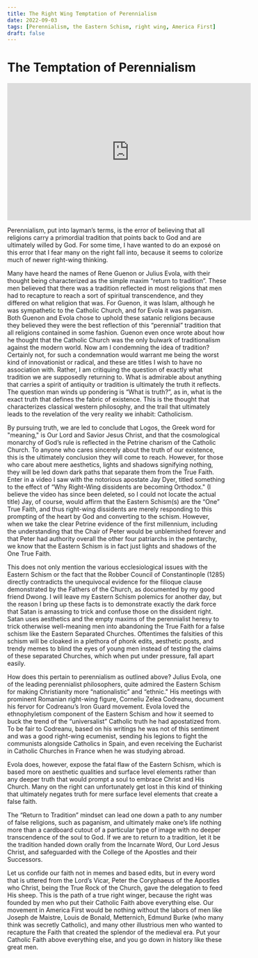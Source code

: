 ```yaml
---
title: The Right Wing Temptation of Perennialism 
date: 2022-09-03
tags: [Perennialism, the Eastern Schism, right wing, America First]
draft: false
---
```


# The Temptation of Perennialism

<iframe title="People are lost" width="560" height="315" src="https://cozyclips.net/videos/embed/3a6611d9-1e75-4dc4-b9d3-5f23034ae7ab?title=0&amp;peertubeLink=0" frameborder="0" allowfullscreen="" sandbox="allow-same-origin allow-scripts allow-popups"></iframe>

Perennialism, put into layman’s terms, is the error of believing that all religions carry a primordial tradition that points back to God and are ultimately willed by God. For some time, I have wanted to do an exposé on this error that I fear many on the right fall into, because it seems to colorize much of newer right-wing thinking.

Many have heard the names of Rene Guenon or Julius Evola, with their thought being characterized as the simple maxim “return to tradition”. These men believed that there was a tradition reflected in most religions that men had to recapture to reach a sort of spiritual transcendence, and they differed on what religion that was. For Guenon, it was Islam, although he was sympathetic to the Catholic Church, and for Evola it was paganism. Both Guenon and Evola chose to uphold these satanic religions because they believed they were the best reflection of this “perennial” tradition that all religions contained in some fashion. Guenon even once wrote about how he thought that the Catholic Church was the only bulwark of traditionalism against the modern world. Now am I condemning the idea of tradition? Certainly not, for such a condemnation would warrant me being the worst kind of innovationist or radical, and these are titles I wish to have no association with. Rather, I am critiquing the question of exactly what tradition we are supposedly returning to. What is admirable about anything that carries a spirit of antiquity or tradition is ultimately the truth it reflects. The question man winds up pondering is “What is truth?”, as in, what is the exact truth that defines the fabric of existence. This is the thought that characterizes classical western philosophy, and the trail that ultimately leads to the revelation of the very reality we inhabit: Catholicism.

By pursuing truth, we are led to conclude that Logos, the Greek word for "meaning," is Our Lord and Savior Jesus Christ, and that the cosmological monarchy of God’s rule is reflected in the Petrine charism of the Catholic Church. To anyone who cares sincerely about the truth of our existence, this is the ultimately conclusion they will come to reach. However, for those who care about mere aesthetics, lights and shadows signifying nothing, they will be led down dark paths that separate them from the True Faith. Enter in a video I saw with the notorious apostate Jay Dyer, titled something to the effect of “Why Right-Wing dissidents are becoming Orthodox." (I believe the video has since been deleted, so I could not locate the actual title) Jay, of course, would affirm that the Eastern Schism(s) are the “One” True Faith, and thus right-wing dissidents are merely responding to this prompting of the heart by God and converting to the schism. However, when we take the clear Petrine evidence of the first millennium, including the understanding that the Chair of Peter would be unblemished forever and that Peter had authority overall the other four patriarchs in the pentarchy, we know that the Eastern Schism is in fact just lights and shadows of the One True Faith.

This does not only mention the various ecclesiological issues with the Eastern Schism or the fact that the Robber Council of Constantinople (1285) directly contradicts the unequivocal evidence for the filioque clause demonstrated by the Fathers of the Church, as documented by my good friend Dwong. I will leave my Eastern Schism polemics for another day, but the reason I bring up these facts is to demonstrate exactly the dark force that Satan is amassing to trick and confuse those on the dissident right. Satan uses aesthetics and the empty maxims of the perennialist heresy to trick otherwise well-meaning men into abandoning the True Faith for a false schism like the Eastern Separated Churches. Oftentimes the falsities of this schism will be cloaked in a plethora of phonk edits, aesthetic posts, and trendy memes to blind the eyes of young men instead of testing the claims of these separated Churches, which when put under pressure, fall apart easily.

How does this pertain to perennialism as outlined above? Julius Evola, one of the leading perennialist philosophers, quite admired the Eastern Schism for making Christianity more “nationalistic” and “ethnic." His meetings with prominent Romanian right-wing figure, Corneliu Zelea Codreanu, document his fervor for Codreanu’s Iron Guard movement. Evola loved the ethnophyletism component of the Eastern Schism and how it seemed to buck the trend of the “universalist” Catholic truth he had apostatized from. To be fair to Codreanu, based on his writings he was not of this sentiment and was a good right-wing ecumenist, sending his legions to fight the communists alongside Catholics in Spain, and even receiving the Eucharist in Catholic Churches in France when he was studying abroad.

Evola does, however, expose the fatal flaw of the Eastern Schism, which is based more on aesthetic qualities and surface level elements rather than any deeper truth that would prompt a soul to embrace Christ and His Church. Many on the right can unfortunately get lost in this kind of thinking that ultimately negates truth for mere surface level elements that create a false faith.

The “Return to Tradition” mindset can lead one down a path to any number of false religions, such as paganism, and ultimately make one’s life nothing more than a cardboard cutout of a particular type of image with no deeper transcendence of the soul to God. If we are to return to a tradition, let it be the tradition handed down orally from the Incarnate Word, Our Lord Jesus Christ, and safeguarded with the College of the Apostles and their Successors.

Let us confide our faith not in memes and based edits, but in every word that is uttered from the Lord’s Vicar, Peter the Coryphaeus of the Apostles who Christ, being the True Rock of the Church, gave the delegation to feed His sheep. This is the path of a true right winger, because the right was founded by men who put their Catholic Faith above everything else. Our movement in America First would be nothing without the labors of men like Joseph de Maistre, Louis de Bonald, Metternich, Edmund Burke (who many think was secretly Catholic), and many other illustrious men who wanted to recapture the Faith that created the splendor of the medieval era. Put your Catholic Faith above everything else, and you go down in history like these great men.
